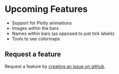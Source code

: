 # Upcoming Features

* Support for Plotly animations
* Images within the bars
* Names within bars (as opposed to just tick labels)
* Tools to see colormaps

## Request a feature

Request a feature by [creating an issue on github](https://github.com/dexplo/bar_chart_race/issues).
